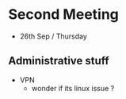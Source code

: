 # Second Meeting

- 26th Sep / Thursday



## Administrative stuff

* VPN
  * wonder if its linux issue ?
